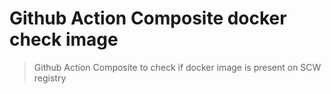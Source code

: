 # Github Action Composite docker check image

> Github Action Composite to check if docker image is present on SCW registry
